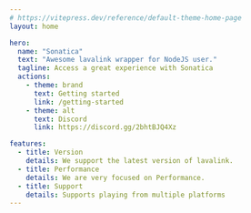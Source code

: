 ```yaml
---
# https://vitepress.dev/reference/default-theme-home-page
layout: home

hero:
  name: "Sonatica"
  text: "Awesome lavalink wrapper for NodeJS user."
  tagline: Access a great experience with Sonatica
  actions:
    - theme: brand
      text: Getting started
      link: /getting-started
    - theme: alt
      text: Discord
      link: https://discord.gg/2bhtBJQ4Xz

features:
  - title: Version
    details: We support the latest version of lavalink.
  - title: Performance
    details: We are very focused on Performance.
  - title: Support
    details: Supports playing from multiple platforms
---
```



